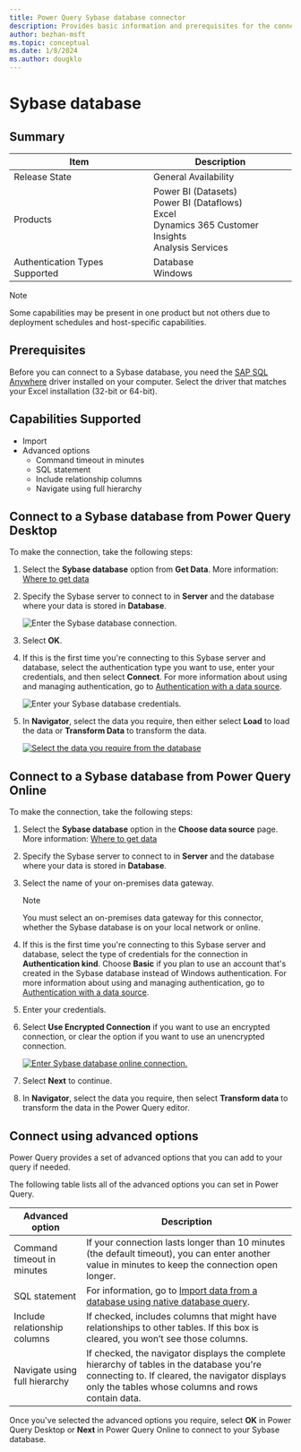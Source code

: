 ```yaml
---
title: Power Query Sybase database connector
description: Provides basic information and prerequisites for the connector, and instructions on how to connect to your Sybase database.
author: bezhan-msft
ms.topic: conceptual
ms.date: 1/8/2024
ms.author: dougklo
---
```


# Sybase database

## Summary

| Item | Description |
| ---- | ----------- |
| Release State | General Availability |
| Products | Power BI (Datasets)<br/>Power BI (Dataflows)<br/>Excel<br/>Dynamics 365 Customer Insights<br/>Analysis Services |
| Authentication Types Supported | Database<br/>Windows |

> [!NOTE]
> Some capabilities may be present in one product but not others due to deployment schedules and host-specific capabilities.

## Prerequisites

Before you can connect to a Sybase database, you need the [SAP SQL Anywhere](https://scn.sap.com/docs/DOC-35857?d96a349c52fc4f68eea46a47ccb3d360) driver installed on your computer. Select the driver that matches your Excel installation (32-bit or 64-bit).

## Capabilities Supported

* Import
* Advanced options
  * Command timeout in minutes
  * SQL statement
  * Include relationship columns
  * Navigate using full hierarchy

## Connect to a Sybase database from Power Query Desktop

To make the connection, take the following steps:

1. Select the **Sybase database** option from **Get Data**. More information: [Where to get data](../where-to-get-data.md)

2. Specify the Sybase server to connect to in **Server** and the database where your data is stored in **Database**.

   ![Enter the Sybase database connection.](./media/sybase-database/connection-settings.png)

3. Select **OK**.

4. If this is the first time you're connecting to this Sybase server and database, select the authentication type you want to use, enter your credentials, and then select **Connect**. For more information about using and managing authentication, go to [Authentication with a data source](../connectorauthentication.md).

   ![Enter your Sybase database credentials.](./media/sybase-database/enter-credentials.png)

5. In **Navigator**, select the data you require, then either select **Load** to load the data or **Transform Data** to transform the data.

   [![Select the data you require from the database](./media/sybase-database/navigator-desktop.png)](./media/sybase-database/navigator-desktop.png#lightbox)

## Connect to a Sybase database from Power Query Online

To make the connection, take the following steps:

1. Select the **Sybase database** option in the **Choose data source** page. More information: [Where to get data](../where-to-get-data.md)

2. Specify the Sybase server to connect to in **Server** and the database where your data is stored in **Database**.

3. Select the name of your on-premises data gateway.

   > [!NOTE]
   > You must select an on-premises data gateway for this connector, whether the Sybase database is on your local network or online.

4. If this is the first time you're connecting to this Sybase server and database, select the type of credentials for the connection in **Authentication kind**. Choose **Basic** if you plan to use an account that's created in the Sybase database instead of Windows authentication.  For more information about using and managing authentication, go to [Authentication with a data source](../connectorauthentication.md).

5. Enter your credentials.

6. Select **Use Encrypted Connection** if you want to use an encrypted connection, or clear the option if you want to use an unencrypted connection.

   [![Enter Sybase database online connection.](./media/sybase-database/data-source-online.png)](./media/sybase-database/data-source-online.png#lightbox)

7. Select **Next** to continue.

8. In **Navigator**, select the data you require, then select **Transform data** to transform the data in the Power Query editor.

## Connect using advanced options

Power Query provides a set of advanced options that you can add to your query if needed.

The following table lists all of the advanced options you can set in Power Query.

| Advanced option | Description |
| --------------- | ----------- |
| Command timeout in minutes | If your connection lasts longer than 10 minutes (the default timeout), you can enter another value in minutes to keep the connection open longer. |
| SQL statement | For information, go to [Import data from a database using native database query](../native-database-query.md). |
| Include relationship columns | If checked, includes columns that might have relationships to other tables. If this box is cleared, you won’t see those columns. |
| Navigate using full hierarchy | If checked, the navigator displays the complete hierarchy of tables in the database you're connecting to. If cleared, the navigator displays only the tables whose columns and rows contain data. |

Once you've selected the advanced options you require, select **OK** in Power Query Desktop or **Next** in Power Query Online to connect to your Sybase database.

